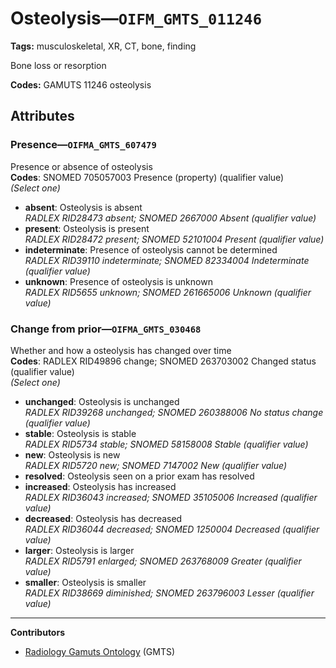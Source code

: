# Osteolysis—`OIFM_GMTS_011246`

**Tags:** musculoskeletal, XR, CT, bone, finding

Bone loss or resorption

**Codes:** GAMUTS 11246 osteolysis

## Attributes

### Presence—`OIFMA_GMTS_607479`

Presence or absence of osteolysis  
**Codes**: SNOMED 705057003 Presence (property) (qualifier value)  
*(Select one)*

- **absent**: Osteolysis is absent  
_RADLEX RID28473 absent; SNOMED 2667000 Absent (qualifier value)_
- **present**: Osteolysis is present  
_RADLEX RID28472 present; SNOMED 52101004 Present (qualifier value)_
- **indeterminate**: Presence of osteolysis cannot be determined  
_RADLEX RID39110 indeterminate; SNOMED 82334004 Indeterminate (qualifier value)_
- **unknown**: Presence of osteolysis is unknown  
_RADLEX RID5655 unknown; SNOMED 261665006 Unknown (qualifier value)_

### Change from prior—`OIFMA_GMTS_030468`

Whether and how a osteolysis has changed over time  
**Codes**: RADLEX RID49896 change; SNOMED 263703002 Changed status (qualifier value)  
*(Select one)*

- **unchanged**: Osteolysis is unchanged  
_RADLEX RID39268 unchanged; SNOMED 260388006 No status change (qualifier value)_
- **stable**: Osteolysis is stable  
_RADLEX RID5734 stable; SNOMED 58158008 Stable (qualifier value)_
- **new**: Osteolysis is new  
_RADLEX RID5720 new; SNOMED 7147002 New (qualifier value)_
- **resolved**: Osteolysis seen on a prior exam has resolved  
- **increased**: Osteolysis has increased  
_RADLEX RID36043 increased; SNOMED 35105006 Increased (qualifier value)_
- **decreased**: Osteolysis has decreased  
_RADLEX RID36044 decreased; SNOMED 1250004 Decreased (qualifier value)_
- **larger**: Osteolysis is larger  
_RADLEX RID5791 enlarged; SNOMED 263768009 Greater (qualifier value)_
- **smaller**: Osteolysis is smaller  
_RADLEX RID38669 diminished; SNOMED 263796003 Lesser (qualifier value)_

---

**Contributors**

- [Radiology Gamuts Ontology](https://gamuts.net/) (GMTS)